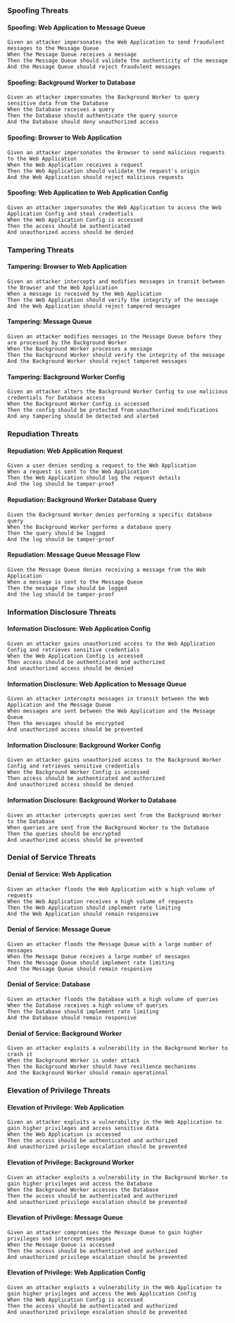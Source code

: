 ### Spoofing Threats

#### Spoofing: Web Application to Message Queue
```gherkin
Given an attacker impersonates the Web Application to send fraudulent messages to the Message Queue
When the Message Queue receives a message
Then the Message Queue should validate the authenticity of the message
And the Message Queue should reject fraudulent messages
```

#### Spoofing: Background Worker to Database
```gherkin
Given an attacker impersonates the Background Worker to query sensitive data from the Database
When the Database receives a query
Then the Database should authenticate the query source
And the Database should deny unauthorized access
```

#### Spoofing: Browser to Web Application
```gherkin
Given an attacker impersonates the Browser to send malicious requests to the Web Application
When the Web Application receives a request
Then the Web Application should validate the request's origin
And the Web Application should reject malicious requests
```

#### Spoofing: Web Application to Web Application Config
```gherkin
Given an attacker impersonates the Web Application to access the Web Application Config and steal credentials
When the Web Application Config is accessed
Then the access should be authenticated
And unauthorized access should be denied
```

### Tampering Threats

#### Tampering: Browser to Web Application
```gherkin
Given an attacker intercepts and modifies messages in transit between the Browser and the Web Application
When a message is received by the Web Application
Then the Web Application should verify the integrity of the message
And the Web Application should reject tampered messages
```

#### Tampering: Message Queue
```gherkin
Given an attacker modifies messages in the Message Queue before they are processed by the Background Worker
When the Background Worker processes a message
Then the Background Worker should verify the integrity of the message
And the Background Worker should reject tampered messages
```

#### Tampering: Background Worker Config
```gherkin
Given an attacker alters the Background Worker Config to use malicious credentials for Database access
When the Background Worker Config is accessed
Then the config should be protected from unauthorized modifications
And any tampering should be detected and alerted
```

### Repudiation Threats

#### Repudiation: Web Application Request
```gherkin
Given a user denies sending a request to the Web Application
When a request is sent to the Web Application
Then the Web Application should log the request details
And the log should be tamper-proof
```

#### Repudiation: Background Worker Database Query
```gherkin
Given the Background Worker denies performing a specific database query
When the Background Worker performs a database query
Then the query should be logged
And the log should be tamper-proof
```

#### Repudiation: Message Queue Message Flow
```gherkin
Given the Message Queue denies receiving a message from the Web Application
When a message is sent to the Message Queue
Then the message flow should be logged
And the log should be tamper-proof
```

### Information Disclosure Threats

#### Information Disclosure: Web Application Config
```gherkin
Given an attacker gains unauthorized access to the Web Application Config and retrieves sensitive credentials
When the Web Application Config is accessed
Then access should be authenticated and authorized
And unauthorized access should be denied
```

#### Information Disclosure: Web Application to Message Queue
```gherkin
Given an attacker intercepts messages in transit between the Web Application and the Message Queue
When messages are sent between the Web Application and the Message Queue
Then the messages should be encrypted
And unauthorized access should be prevented
```

#### Information Disclosure: Background Worker Config
```gherkin
Given an attacker gains unauthorized access to the Background Worker Config and retrieves sensitive credentials
When the Background Worker Config is accessed
Then access should be authenticated and authorized
And unauthorized access should be denied
```

#### Information Disclosure: Background Worker to Database
```gherkin
Given an attacker intercepts queries sent from the Background Worker to the Database
When queries are sent from the Background Worker to the Database
Then the queries should be encrypted
And unauthorized access should be prevented
```

### Denial of Service Threats

#### Denial of Service: Web Application
```gherkin
Given an attacker floods the Web Application with a high volume of requests
When the Web Application receives a high volume of requests
Then the Web Application should implement rate limiting
And the Web Application should remain responsive
```

#### Denial of Service: Message Queue
```gherkin
Given an attacker floods the Message Queue with a large number of messages
When the Message Queue receives a large number of messages
Then the Message Queue should implement rate limiting
And the Message Queue should remain responsive
```

#### Denial of Service: Database
```gherkin
Given an attacker floods the Database with a high volume of queries
When the Database receives a high volume of queries
Then the Database should implement rate limiting
And the Database should remain responsive
```

#### Denial of Service: Background Worker
```gherkin
Given an attacker exploits a vulnerability in the Background Worker to crash it
When the Background Worker is under attack
Then the Background Worker should have resilience mechanisms
And the Background Worker should remain operational
```

### Elevation of Privilege Threats

#### Elevation of Privilege: Web Application
```gherkin
Given an attacker exploits a vulnerability in the Web Application to gain higher privileges and access sensitive data
When the Web Application is accessed
Then the access should be authenticated and authorized
And unauthorized privilege escalation should be prevented
```

#### Elevation of Privilege: Background Worker
```gherkin
Given an attacker exploits a vulnerability in the Background Worker to gain higher privileges and access the Database
When the Background Worker accesses the Database
Then the access should be authenticated and authorized
And unauthorized privilege escalation should be prevented
```

#### Elevation of Privilege: Message Queue
```gherkin
Given an attacker compromises the Message Queue to gain higher privileges and intercept messages
When the Message Queue is accessed
Then the access should be authenticated and authorized
And unauthorized privilege escalation should be prevented
```

#### Elevation of Privilege: Web Application Config
```gherkin
Given an attacker exploits a vulnerability in the Web Application to gain higher privileges and access the Web Application Config
When the Web Application Config is accessed
Then the access should be authenticated and authorized
And unauthorized privilege escalation should be prevented
```